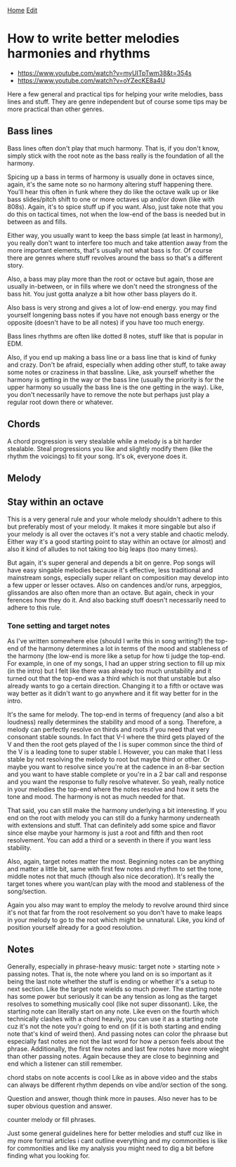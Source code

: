 [Home](../index.md) [Edit](https://github.com/Woutitit/woutitit.github.io/edit/master/articles/how-to-write-better-melodies-harmonies-and-rhythms.md)

# How to write better melodies harmonies and rhythms
- https://www.youtube.com/watch?v=myUITpTwm38&t=354s
- https://www.youtube.com/watch?v=oYZecKE8a4U

Here a few general and practical tips for helping your write melodies, bass lines and stuff. They are genre independent but of course some tips may be more practical than other genres.

## Bass lines
Bass lines often don't play that much harmony. That is, if you don't know, simply stick with the root note as the bass really is the foundation of all the harmony.

Spicing up a bass in terms of harmony is usually done in octaves since, again, it's the same note so no harmony altering stuff happening there. You'll hear this often in funk where they do like the octave walk up or like bass slides/pitch shift to one or more octaves up and/or down (like with 808s). Again, it's to spice stuff up if you want. Also, just take note that you do this on tactical times, not when the low-end of the bass is needed but in between as and fills.

Either way, you usually want to keep the bass simple (at least in harmony), you really don't want to interfere too much and take attention away from the more important elements, that's usually not what bass is for. Of course there are genres where stuff revolves around the bass so that's a different story.

Also, a bass may play more than the root or octave but again, those are usually in-between, or in fills where we don't need the strongness of the bass hit. You just gotta analyze a bit how other bass players do it.

Also bass is very strong and gives a lot of low-end energy. you may find yourself longening bass notes if you have not enough bass energy or the opposite (doesn't have to be all notes) if you have too much energy.

Bass lines rhythms are often like dotted 8 notes, stuff like that is popular in EDM.

Also, if you end up making a bass line or a bass line that is kind of funky and crazy. Don't be afraid, especially when adding other stuff, to take away some notes or craziness in that bassline. Like, ask yourself whether the harmony is getting in the way or the bass line (usually the priority is for the upper harmony so usually the bass line is the one getting in the way). Like, you don't necessarily have to remove the note but perhaps just play a regular root down there or whatever.

## Chords
A chord progression is very stealable while a melody is a bit harder stealable. Steal progressions you like and slightly modify them (like the rhythm the voicings) to fit your song. It's ok, everyone does it.

## Melody
## Stay within an octave
This is a very general rule and your whole melody shouldn't adhere to this but preferably most of your melody. It makes it more singable but also if your melody is all over the octaves it's not a very stable and chaotic melody. Either way it's a good starting point to stay within an octave (or almost) and also it kind of alludes to not taking too big leaps (too many times).

But again, it's super general and depends a bit on genre. Pop songs will have easy singable melodies because it's effective, less traditional and mainstream songs, especially super reliant on composition may develop into a few upper or lesser octaves. Also on candences and/or runs, arpeggios, glissandos are also often more than an octave. But again, check in your ferences how they do it. And also backing stuff doesn't necessarily need to adhere to this rule.

### Tone setting and target notes
As I've written somewhere else (should I write this in song writing?) the top-end of the harmony determines a lot in terms of the mood and stableness of the harmony (the low-end is more like a setup for how ti judge the top-end. For example, in one of my songs, I had an upper string section to fill up mix (in the intro) but I felt like there was already too much unstability and it turned out that the top-end was a third which is not that unstable but also already wants to go a certain direction. Changing it to a fifth or octave was way better as it didn't want to go anywhere and it fit way better for in the intro.

It's the same for melody. The top-end in terms of frequency (and also a bit loudness) really determines the stability and mood of a song. Therefore, a melody can perfectly resolve on thirds and roots if you need that very consonant stable sounds. In fact that V-I where the third gets played of the V and then the root gets played of the I is super common since the third of the V is a leading tone to super stable I. However, you can make that I less stable by not resolving the melody to root but maybe third or other. Or maybe you want to resolve since you're at the cadence in an 8-bar section and you want to have stable complete or you're in a 2 bar call and response and you want the response to fully resolve whatever. So yeah, really notice in your melodies the top-end where the notes resolve and how it sets the tone and mood. The harmony is not as much needed for that.

That said, you can still make the harmony underlying a bit interesting. If you end on the root with melody you can still do a funky harmony underneath with extensions and stuff. That can definitely add some spice and flavor since else maybe your harmony is just a root and fifth and then root resolvement. You can add a third or a seventh in there if you want less stability.

Also, again, target notes matter the most. Beginning notes can be anything and matter a little bit, same with first few notes and rhythm to set the tone, middle notes not that much (though also nice decoration). It's really the target tones where you want/can play with the mood and stableness of the song/section.

Again you also may want to employ the melody to revolve around third since it's not that far from the root resolvement so you don't have to make leaps in your melody to go to the root which might be unnatural. Like, you kind of position yourself already for a good resolution.

## Notes
Generally, especially in phrase-heavy music: target note > starting note > passing notes. That is, the note where you land on is so important as it being the last note whether the stuff is ending or whether it's a setup to next section. Like the target note wields so much power. The starting note has some power but seriously it can be any tension as long as the target resolves to something musically cool (like not super dissonant). Like, the starting note can literally start on any note. Like even on the fourth which technically clashes with a chord heavily, you can use it as a starting note cuz it's not the note you'r going to end on (if it is both starting and ending note that's kind of weird then). And passing notes can color the phraase but especially fast notes are not the last word for how a person feels about the phrase. Additionally, the first few notes and last few notes have more wieght than other passing notes. Again because they are close to beginning and end which a listener can still remember.

chord stabs on note accents is cool Like as in above video and the stabs can always be different rhythm depends on vibe and/or section of the song.

Question and answer, though think more in pauses. Also never has to be super obvious question and answer.

counter melody or fill phrases.

Just some general guidelines here for better melodies and stuff cuz like in my more formal articles i cant outline everything and my commonities is like for commonities and like my analysis you might need to dig a bit before finding what you looking for.
